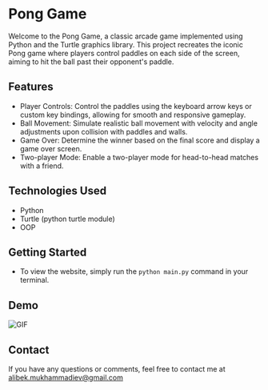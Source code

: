 # Pong Game

Welcome to the Pong Game, a classic arcade game implemented using Python and the Turtle graphics library. This project recreates the iconic Pong game where players control paddles on each side of the screen, aiming to hit the ball past their opponent's paddle.

## Features

- Player Controls: Control the paddles using the keyboard arrow keys or custom key bindings, allowing for smooth and responsive gameplay.
- Ball Movement: Simulate realistic ball movement with velocity and angle adjustments upon collision with paddles and walls.
- Game Over: Determine the winner based on the final score and display a game over screen.
- Two-player Mode: Enable a two-player mode for head-to-head matches with a friend.

## Technologies Used

- Python
- Turtle (python turtle module)
- OOP

## Getting Started

- To view the website, simply run the `python main.py` command in your terminal.

## Demo
![GIF](demo.gif)

## Contact

If you have any questions or comments, feel free to contact me at alibek.mukhammadiev@gmail.com
